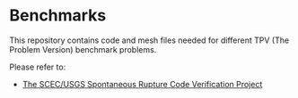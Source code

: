 # Benchmarks
This repository contains code and mesh files needed for different TPV (The Problem Version) benchmark problems.

Please refer to:
- [The SCEC/USGS Spontaneous Rupture Code Verification Project](https://strike.scec.org/cvws)

